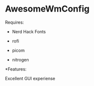 # AwesomeWmConfig
Requires:

* Nerd Hack Fonts

* rofi

* picom

* nitrogen


*Features: 

Excellent GUI experiense
